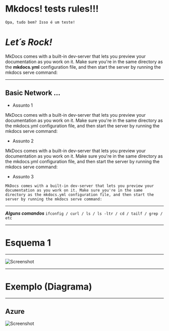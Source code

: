 # **Mkdocs!** tests rules!!!
```
Opa, tudo bem? Isso é um teste!
```
# *Let´s Rock!*

MkDocs comes with a built-in dev-server that lets you preview your documentation as you work on it. Make sure you're in the same directory as the **mkdocs.yml** configuration file, and then start the server by running the mkdocs serve command:

----
**Basic Network ...**
----
* Assunto 1

MkDocs comes with a built-in dev-server that lets you preview your documentation as you work on it. Make sure you're in the same directory as the mkdocs.yml configuration file, and then start the server by running the mkdocs serve command:

* Assunto 2

MkDocs comes with a built-in dev-server that lets you preview your documentation as you work on it. Make sure you're in the same directory as the mkdocs.yml configuration file, and then start the server by running the mkdocs serve command:

* Assunto 3

```
MkDocs comes with a built-in dev-server that lets you preview your documentation as you work on it. Make sure you're in the same directory as the mkdocs.yml configuration file, and then start the server by running the mkdocs serve command:
```
----

***Alguns comandos***
```ifconfig / curl / ls / ls -ltr / cd / tailf / grep / etc```

----

# Esquema 1
----

![Screenshot](web_service.png "Esquema simples de um diagrama.")

----
# Exemplo (Diagrama)
----
## Azure 
![Screenshot](blueprint2.png "Esquema simples de uma rede com Azure Networks.")
